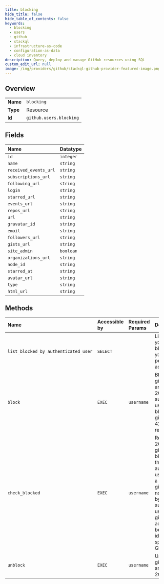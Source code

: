 ```yaml
---
title: blocking
hide_title: false
hide_table_of_contents: false
keywords:
  - blocking
  - users
  - github    
  - stackql
  - infrastructure-as-code
  - configuration-as-data
  - cloud inventory
description: Query, deploy and manage GitHub resources using SQL
custom_edit_url: null
image: /img/providers/github/stackql-github-provider-featured-image.png
---
```

  
    

## Overview
<table><tbody>
<tr><td><b>Name</b></td><td><code>blocking</code></td></tr>
<tr><td><b>Type</b></td><td>Resource</td></tr>
<tr><td><b>Id</b></td><td><code>github.users.blocking</code></td></tr>
</tbody></table>

## Fields
| Name | Datatype |
|:-----|:---------|
| `id` | `integer` |
| `name` | `string` |
| `received_events_url` | `string` |
| `subscriptions_url` | `string` |
| `following_url` | `string` |
| `login` | `string` |
| `starred_url` | `string` |
| `events_url` | `string` |
| `repos_url` | `string` |
| `url` | `string` |
| `gravatar_id` | `string` |
| `email` | `string` |
| `followers_url` | `string` |
| `gists_url` | `string` |
| `site_admin` | `boolean` |
| `organizations_url` | `string` |
| `node_id` | `string` |
| `starred_at` | `string` |
| `avatar_url` | `string` |
| `type` | `string` |
| `html_url` | `string` |
## Methods
| Name | Accessible by | Required Params | Description |
|:-----|:--------------|:----------------|:------------|
| `list_blocked_by_authenticated_user` | `SELECT` |  | List the users you've blocked on your personal account. |
| `block` | `EXEC` | `username` | Blocks the given user and returns a 204. If the authenticated user cannot block the given user a 422 is returned. |
| `check_blocked` | `EXEC` | `username` | Returns a 204 if the given user is blocked by the authenticated user. Returns a 404 if the given user is not blocked by the authenticated user, or if the given user account has been identified as spam by GitHub. |
| `unblock` | `EXEC` | `username` | Unblocks the given user and returns a 204. |
